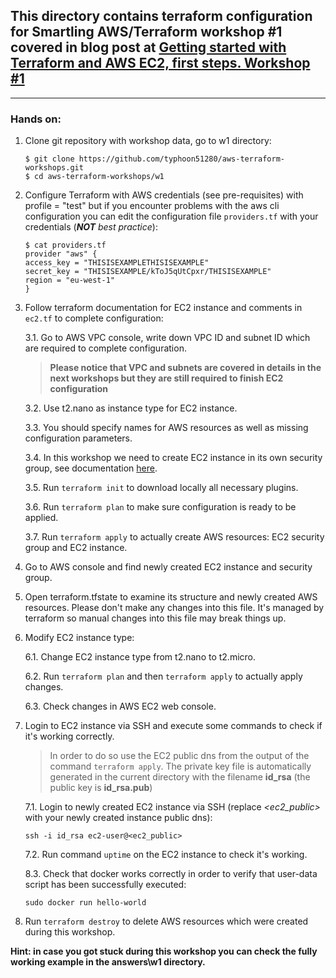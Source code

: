 ## This directory contains terraform configuration for Smartling AWS/Terraform workshop #1 covered in blog post at [Getting started with Terraform and AWS EC2, first steps. Workshop #1](https://tech.smartling.com/getting-started-with-terraform-and-aws-ec2-first-steps-workshop-1-e38607f0fd4c)

---

### **Hands on:**

1. Clone git repository with workshop data, go to w1 directory:
    ```
    $ git clone https://github.com/typhoon51280/aws-terraform-workshops.git
    $ cd aws-terraform-workshops/w1
    ```

2. Configure Terraform with AWS credentials (see pre-requisites) with profile = "test" but if you encounter problems with the aws cli configuration you can edit the configuration file `providers.tf` with your credentials (***NOT** best practice*):
    ```
    $ cat providers.tf
    provider "aws" {
    access_key = "THISISEXAMPLETHISISEXAMPLE"
    secret_key = "THISISEXAMPLE/kToJ5qUtCpxr/THISISEXAMPLE"
    region = "eu-west-1"
    }
    ```
3. Follow terraform documentation for EC2 instance and comments in `ec2.tf` to complete configuration: 
       
    3.1. Go to AWS VPC console, write down VPC ID and subnet ID which are required to complete configuration. 
    
    > **Please notice that VPC and subnets are covered in details in the next workshops but they are still required to finish EC2 configuration**

    3.2. Use t2.nano as instance type for EC2 instance.
    
    3.3. You should specify names for AWS resources as well as missing configuration parameters.

    3.4. In this workshop we need to create EC2 instance in its own security group, see documentation [here](https://www.terraform.io/docs/providers/aws/r/security_group.html).
    
    3.5. Run `terraform init` to download locally all necessary plugins.

    3.6. Run `terraform plan` to make sure configuration is ready to be applied.

    3.7. Run `terraform apply` to actually create AWS resources: EC2 security group and EC2 instance.

4. Go to AWS console and find newly created EC2 instance and security group.

5. Open terraform.tfstate to examine its structure and newly created AWS resources. Please don't make any changes into this file. It's managed by terraform so manual changes into this file may break things up.

6. Modify EC2 instance type:

    6.1. Change EC2 instance type from t2.nano to t2.micro.

    6.2. Run `terraform plan` and then `terraform apply` to actually apply changes.

    6.3. Check changes in AWS EC2 web console.

7. Login to EC2 instance via SSH and execute some commands to check if it's working correctly. 

    > In order to do so use the EC2 public dns from the output of the command `terraform apply`. The private key file is automatically generated in the current directory with the filename **id_rsa** (the public key is **id_rsa.pub**)

    7.1. Login to newly created EC2 instance via SSH (replace *<ec2_public>* with your newly created instance public dns):
    ```
    ssh -i id_rsa ec2-user@<ec2_public>
    ```
    
    7.2. Run command `uptime` on the EC2 instance to check it's working.

    8.3. Check that docker works correctly in order to verify that user-data script has been successfully executed:
    ```
    sudo docker run hello-world
    ```

9. Run `terraform destroy` to delete AWS resources which were created during this workshop.


**Hint: in case you got stuck during this workshop you can check the fully working example in the answers\w1 directory.**